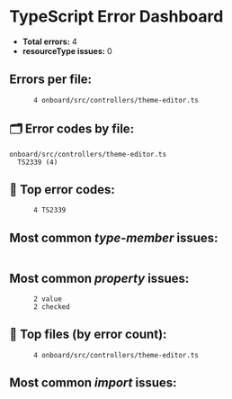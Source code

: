 # TypeScript Error Dashboard

- **Total errors:** 4
- **resourceType issues:** 0

## Errors per file:
```
      4 onboard/src/controllers/theme-editor.ts
```

## 🗂  Error codes by file:
```
onboard/src/controllers/theme-editor.ts
  TS2339 (4)

```

## 🔢  Top error codes:
```
      4 TS2339
```

## Most common *type-member* issues:
```
```

## Most common *property* issues:
```
      2 value
      2 checked
```

## 📂  Top files (by error count):
```
      4 onboard/src/controllers/theme-editor.ts
```

## Most common *import* issues:
```
```
